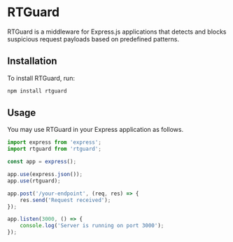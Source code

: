 # RTGuard

RTGuard is a middleware for Express.js applications that detects and blocks suspicious request payloads based on predefined patterns.

## Installation

To install RTGuard, run:

```sh
npm install rtguard
```

## Usage
You may use RTGuard in your Express application as follows.
```javascript
import express from 'express';
import rtguard from 'rtguard';

const app = express();

app.use(express.json());
app.use(rtguard);

app.post('/your-endpoint', (req, res) => {
    res.send('Request received');
});

app.listen(3000, () => {
    console.log('Server is running on port 3000');
});
```